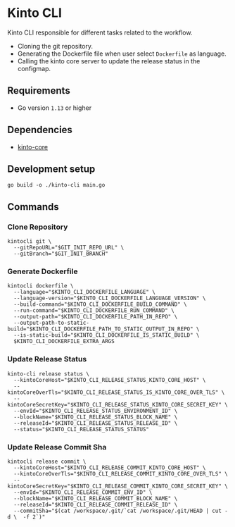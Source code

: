 # Kinto CLI

Kinto CLI responsible for different tasks related to the workflow.

- Cloning the git repository.
- Generating the Dockerfile file when user select `Dockerfile` as language.
- Calling the kinto core server to update the release status in the configmap.

## Requirements

- Go version `1.13` or higher

## Dependencies

- [kinto-core](../../../core)

## Development setup

```shell script
go build -o ./kinto-cli main.go
```

## Commands

### Clone Repository

```shell script
kintocli git \
  --gitRepoURL="$GIT_INIT_REPO_URL" \
  --gitBranch="$GIT_INIT_BRANCH"
```

### Generate Dockerfile

```shell script
kintocli dockerfile \
  --language="$KINTO_CLI_DOCKERFILE_LANGUAGE" \
  --language-version="$KINTO_CLI_DOCKERFILE_LANGUAGE_VERSION" \
  --build-command="$KINTO_CLI_DOCKERFILE_BUILD_COMMAND" \
  --run-command="$KINTO_CLI_DOCKERFILE_RUN_COMMAND" \
  --output-path="$KINTO_CLI_DOCKERFILE_PATH_IN_REPO" \
  --output-path-to-static-build="$KINTO_CLI_DOCKERFILE_PATH_TO_STATIC_OUTPUT_IN_REPO" \
  --is-static-build="$KINTO_CLI_DOCKERFILE_IS_STATIC_BUILD" \
  $KINTO_CLI_DOCKERFILE_EXTRA_ARGS
```

### Update Release Status

```shell script
kinto-cli release status \
  --kintoCoreHost="$KINTO_CLI_RELEASE_STATUS_KINTO_CORE_HOST" \
  --kintoCoreOverTls="$KINTO_CLI_RELEASE_STATUS_IS_KINTO_CORE_OVER_TLS" \
  --kintoCoreSecretKey="$KINTO_CLI_RELEASE_STATUS_KINTO_CORE_SECRET_KEY" \
  --envId="$KINTO_CLI_RELEASE_STATUS_ENVIRONMENT_ID" \
  --blockName="$KINTO_CLI_RELEASE_STATUS_BLOCK_NAME" \
  --releaseId="$KINTO_CLI_RELEASE_STATUS_RELEASE_ID" \
  --status="$KINTO_CLI_RELEASE_STATUS_STATUS"
```

### Update Release Commit Sha

```shell script
kintocli release commit \
  --kintoCoreHost="$KINTO_CLI_RELEASE_COMMIT_KINTO_CORE_HOST" \
  --kintoCoreOverTls="$KINTO_CLI_RELEASE_COMMIT_KINTO_CORE_OVER_TLS" \
  --kintoCoreSecretKey="$KINTO_CLI_RELEASE_COMMIT_KINTO_CORE_SECRET_KEY" \
  --envId="$KINTO_CLI_RELEASE_COMMIT_ENV_ID" \
  --blockName="$KINTO_CLI_RELEASE_COMMIT_BLOCK_NAME" \
  --releaseId="$KINTO_CLI_RELEASE_COMMIT_RELEASE_ID" \
  --commitSha="$(cat /workspace/.git/`cat /workspace/.git/HEAD | cut -d \  -f 2`)"
```
